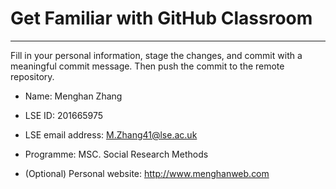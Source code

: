 # Get Familiar with GitHub Classroom
---

Fill in your personal information, stage the changes, and commit with a meaningful commit message.  Then push the commit to the remote repository.

* Name: Menghan Zhang

* LSE ID: 201665975

* LSE email address: M.Zhang41@lse.ac.uk

* Programme: MSC. Social Research Methods

* (Optional) Personal website: http://www.menghanweb.com
